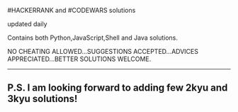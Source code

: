 #HACKERRANK and #CODEWARS solutions

updated daily

Contains both Python,JavaScript,Shell and Java solutions.

NO CHEATING ALLOWED...SUGGESTIONS ACCEPTED...ADVICES APPRECIATED...BETTER SOLUTIONS WELCOME.

-------------------------------------------------
P.S. I am looking forward to adding few 2kyu and 3kyu solutions!
-------------------------------------------------
